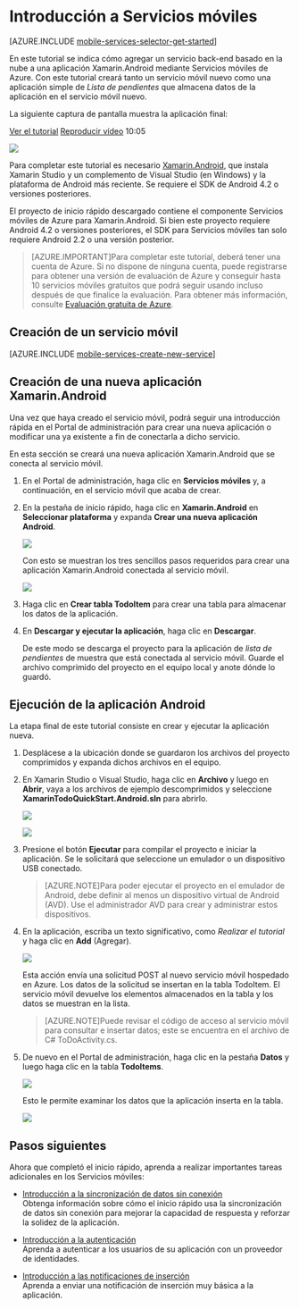 <properties 
	pageTitle="Introducción a Servicios móviles para Xamarin.Android" 
	description="Obtenga información acerca de cómo utilizar Servicios móviles de Azure con la aplicación Xamarin.Android." 
	documentationCenter="xamarin" 
	authors="lindydonna" 
	manager="dwrede" 
	editor="" 
	services="mobile-services"/>

<tags 
	ms.service="mobile-services" 
	ms.workload="mobile" 
	ms.tgt_pltfrm="mobile-xamarin-android" 
	ms.devlang="dotnet" 
	ms.topic="article" 
	ms.date="06/09/2015" 
	ms.author="lindydonna"/>

# <a name="getting-started"></a>Introducción a Servicios móviles

[AZURE.INCLUDE [mobile-services-selector-get-started](../../includes/mobile-services-selector-get-started.md)]

<div class="dev-onpage-video-clear clearfix">
<div class="dev-onpage-left-content">
<p>En este tutorial se indica cómo agregar un servicio back-end basado en la nube a una aplicación Xamarin.Android mediante Servicios móviles de Azure. Con este tutorial creará tanto un servicio móvil nuevo como una aplicación simple de <em>Lista de pendientes</em> que almacena datos de la aplicación en el servicio móvil nuevo.</p>
<p>La siguiente captura de pantalla muestra la aplicación final:</p>
</div>
<div class="dev-onpage-video-wrapper"><a href="http://channel9.msdn.com/Series/Windows-Azure-Mobile-Services/Getting-Started-with-Xamarin-and-Windows-Azure-Mobile-Services" target="_blank" class="label">Ver el tutorial</a> <a style="background-image: url('/media/devcenter/mobile/videos/get-started-xamarin-180x120.png') !important;" href="http://channel9.msdn.com/Series/Windows-Azure-Mobile-Services/Getting-Started-with-Xamarin-and-Windows-Azure-Mobile-Services" target="_blank" class="dev-onpage-video"><span class="icon">Reproducir vídeo</span></a> <span class="time">10:05</span></div>
</div>

![][0]

Para completar este tutorial es necesario [Xamarin.Android], que instala Xamarin Studio y un complemento de Visual Studio (en Windows) y la plataforma de Android más reciente. Se requiere el SDK de Android 4.2 o versiones posteriores.

El proyecto de inicio rápido descargado contiene el componente Servicios móviles de Azure para Xamarin.Android. Si bien este proyecto requiere Android 4.2 o versiones posteriores, el SDK para Servicios móviles tan solo requiere Android 2.2 o una versión posterior.

> [AZURE.IMPORTANT]Para completar este tutorial, deberá tener una cuenta de Azure. Si no dispone de ninguna cuenta, puede registrarse para obtener una versión de evaluación de Azure y conseguir hasta 10 servicios móviles gratuitos que podrá seguir usando incluso después de que finalice la evaluación. Para obtener más información, consulte [Evaluación gratuita de Azure](http://azure.microsoft.com/pricing/free-trial/?WT.mc_id=A9C9624B5"%20target="_blank).

## <a name="create-new-service"> </a>Creación de un servicio móvil

[AZURE.INCLUDE [mobile-services-create-new-service](../../includes/mobile-services-create-new-service.md)]

## Creación de una nueva aplicación Xamarin.Android

Una vez que haya creado el servicio móvil, podrá seguir una introducción rápida en el Portal de administración para crear una nueva aplicación o modificar una ya existente a fin de conectarla a dicho servicio.

En esta sección se creará una nueva aplicación Xamarin.Android que se conecta al servicio móvil.

1.  En el Portal de administración, haga clic en **Servicios móviles** y, a continuación, en el servicio móvil que acaba de crear.

2. En la pestaña de inicio rápido, haga clic en **Xamarin.Android** en **Seleccionar plataforma** y expanda **Crear una nueva aplicación Android**.

	![][6]

	Con esto se muestran los tres sencillos pasos requeridos para crear una aplicación Xamarin.Android conectada al servicio móvil.

	![][7]

3. Haga clic en **Crear tabla TodoItem** para crear una tabla para almacenar los datos de la aplicación.

4. En **Descargar y ejecutar la aplicación**, haga clic en **Descargar**.

	De este modo se descarga el proyecto para la aplicación de _lista de pendientes_ de muestra que está conectada al servicio móvil. Guarde el archivo comprimido del proyecto en el equipo local y anote dónde lo guardó.

## Ejecución de la aplicación Android

La etapa final de este tutorial consiste en crear y ejecutar la aplicación nueva.

1. Desplácese a la ubicación donde se guardaron los archivos del proyecto comprimidos y expanda dichos archivos en el equipo.

2. En Xamarin Studio o Visual Studio, haga clic en **Archivo** y luego en **Abrir**, vaya a los archivos de ejemplo descomprimidos y seleccione **XamarinTodoQuickStart.Android.sln** para abrirlo.

 	![][8]

	![][9]

3. Presione el botón **Ejecutar** para compilar el proyecto e iniciar la aplicación. Se le solicitará que seleccione un emulador o un dispositivo USB conectado.

	> [AZURE.NOTE]Para poder ejecutar el proyecto en el emulador de Android, debe definir al menos un dispositivo virtual de Android (AVD). Use el administrador AVD para crear y administrar estos dispositivos.

4. En la aplicación, escriba un texto significativo, como _Realizar el tutorial_ y haga clic en **Add** (Agregar).

	![][10]

	Esta acción envía una solicitud POST al nuevo servicio móvil hospedado en Azure. Los datos de la solicitud se insertan en la tabla TodoItem. El servicio móvil devuelve los elementos almacenados en la tabla y los datos se muestran en la lista.

	> [AZURE.NOTE]Puede revisar el código de acceso al servicio móvil para consultar e insertar datos; este se encuentra en el archivo de C# ToDoActivity.cs.

6. De nuevo en el Portal de administración, haga clic en la pestaña **Datos** y luego haga clic en la tabla **TodoItems**.

	![][11]

	Esto le permite examinar los datos que la aplicación inserta en la tabla.

	![][12]

## <a name="next-steps"> </a>Pasos siguientes
Ahora que completó el inicio rápido, aprenda a realizar importantes tareas adicionales en los Servicios móviles:

* [Introducción a la sincronización de datos sin conexión] <br/>Obtenga información sobre cómo el inicio rápido usa la sincronización de datos sin conexión para mejorar la capacidad de respuesta y reforzar la solidez de la aplicación.

* [Introducción a la autenticación] <br/>Aprenda a autenticar a los usuarios de su aplicación con un proveedor de identidades.

* [Introducción a las notificaciones de inserción] <br/>Aprenda a enviar una notificación de inserción muy básica a la aplicación.

<!-- Anchors. -->
[Getting started with Mobile Services]: #getting-started
[Create a new mobile service]: #create-new-service
[Define the mobile service instance]: #define-mobile-service-instance
[Next Steps]: #next-steps

<!-- Images. -->
[0]: ./media/partner-xamarin-mobile-services-android-get-started/mobile-quickstart-completed-android.png
[2]: ./media/partner-xamarin-mobile-services-android-get-started/mobile-create.png
[3]: ./media/partner-xamarin-mobile-services-android-get-started/mobile-create-page1.png
[4]: ./media/partner-xamarin-mobile-services-android-get-started/mobile-create-page2.png
[5]: ./media/partner-xamarin-mobile-services-android-get-started/obile-services-selection.png
[6]: ./media/partner-xamarin-mobile-services-android-get-started/mobile-portal-quickstart-xamarin-android.png
[7]: ./media/partner-xamarin-mobile-services-android-get-started/mobile-quickstart-steps-xamarin-android.png
[8]: ./media/partner-xamarin-mobile-services-android-get-started/mobile-xamarin-project-android-xs.png
[9]: ./media/partner-xamarin-mobile-services-android-get-started/mobile-xamarin-project-android-vs.png
[10]: ./media/partner-xamarin-mobile-services-android-get-started/mobile-quickstart-startup-android.png
[11]: ./media/partner-xamarin-mobile-services-android-get-started/mobile-data-tab.png
[12]: ./media/partner-xamarin-mobile-services-android-get-started/mobile-data-browse.png
[13]: ./media/partner-xamarin-mobile-services-android-get-started/mobile-services-diagram.png


<!-- URLs. -->
[Get started with data]: /develop/mobile/tutorials/get-started-with-data-xamarin-android
[Introducción a la sincronización de datos sin conexión]: mobile-services-xamarin-android-get-started-offline-data.md
[Introducción a la autenticación]: /develop/mobile/tutorials/get-started-with-users-xamarin-android
[Introducción a las notificaciones de inserción]: /develop/mobile/tutorials/get-started-with-push-xamarin-android
[Xamarin.Android]: http://xamarin.com/download
[Mobile Services Android SDK]: https://go.microsoft.com/fwLink/p/?LinkID=266533
[Azure]: http://azure.microsoft.com/
[Management Portal]: https://manage.windowsazure.com/
 

<!---HONumber=August15_HO6-->